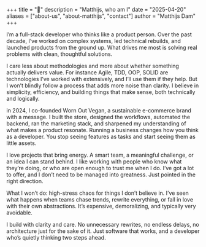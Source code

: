 +++
title = "🌱"
description = "Matthijs, who am I"
date = "2025-04-20"
aliases = ["about-us", "about-matthijs", "contact"]
author = "Matthijs Dam"
+++

I’m a full-stack developer who thinks like a product person. Over the past decade, I’ve worked on complex systems, led technical rebuilds, and launched products from the ground up. What drives me most is solving real problems with clean, thoughtful solutions.

I care less about methodologies and more about whether something actually delivers value. For instance Agile, TDD, OOP, SOLID are technologies I’ve worked with extensively, and I’ll use them if they help. But I won’t blindly follow a process that adds more noise than clarity. I believe in simplicity, efficiency, and building things that make sense, both technically and logically.

in 2024, I co-founded Worn Out Vegan, a sustainable e-commerce brand with a message. I built the store, designed the workflows, automated the backend, ran the marketing stack, and sharpened my understanding of what makes a product resonate. Running a business changes how you think as a developer. You stop seeing features as tasks and start seeing them as little assets.

I love projects that bring energy. A smart team, a meaningful challenge, or an idea I can stand behind. I like working with people who know what they’re doing, or who are open enough to trust me when I do. I’ve got a lot to offer, and I don’t need to be managed into greatness. Just pointed in the right direction.

What I won’t do: high-stress chaos for things I don’t believe in. I’ve seen what happens when teams chase trends, rewrite everything, or fall in love with their own abstractions. It’s expensive, demoralizing, and typically very avoidable.

I build with clarity and care. No unnecessary rewrites, no endless delays, no architecture just for the sake of it. Just software that works, and a developer who’s quietly thinking two steps ahead.